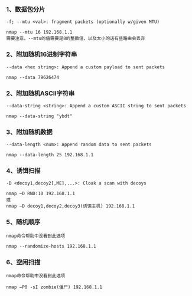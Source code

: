 ### 1、数据包分片
```
-f; --mtu <val>: fragment packets (optionally w/given MTU)

nmap --mtu 16 192.168.1.1
需要注意，--mtu的值需要是8的整数倍，以及太小的话有些路由会丢弃
```
### 2、附加随机16进制字符串
```
--data <hex string>: Append a custom payload to sent packets

nmap --data 79626474
```
### 2、附加随机ASCII字符串
```
--data-string <string>: Append a custom ASCII string to sent packets

nmap --data-string "ybdt"
```
### 3、附加随机数据
```
--data-length <num>: Append random data to sent packets

nmap --data-length 25 192.168.1.1
```
### 4、诱饵扫描
```
-D <decoy1,decoy2[,ME],...>: Cloak a scan with decoys

nmap –D RND:10 192.168.1.1
或
nmap –D decoy1,decoy2,decoy3(诱饵主机) 192.168.1.1
```
### 5、随机顺序
```
nmap命令帮助中没看到此选项

nmap --randomize-hosts 192.168.1.1
```
### 6、空闲扫描
```
nmap命令帮助中没看到此选项

nmap –P0 -sI zombie(僵尸) 192.168.1.1
```
